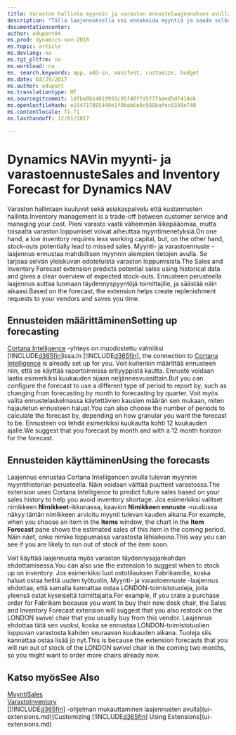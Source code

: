 ```yaml
---
title: Varaston hallinta myynnin ja varaston ennustelaajennuksen avulla
description: "Tällä laajennuksella voi ennakoida myyntiä ja saada selkeän käsityksen odotettavissa olevista varaston loppumisesta. Se myös auttaa luomaan täydennyspyyntöjä toimittajille."
documentationcenter: 
author: edupont04
ms.prod: dynamics-nav-2018
ms.topic: article
ms.devlang: na
ms.tgt_pltfrm: na
ms.workload: na
ms. search.keywords: app, add-in, manifest, customize, budget
ms.date: 03/29/2017
ms.author: edupont
ms.translationtype: HT
ms.sourcegitcommit: 1dfba8b14019991c95f40ffd5f7fbaed5df414eb
ms.openlocfilehash: e154717885449e1f0bab6e8c988bafec8330e740
ms.contentlocale: fi-fi
ms.lasthandoff: 12/01/2017

---
```

# <a name="sales-and-inventory-forecast-for-dynamics-nav"></a><span data-ttu-id="2f3e6-103">Dynamics NAVin myynti- ja varastoennuste</span><span class="sxs-lookup"><span data-stu-id="2f3e6-103">Sales and Inventory Forecast for Dynamics NAV</span></span>
<span data-ttu-id="2f3e6-104">Varaston hallintaan kuuluvat sekä asiakaspalvelu että kustannusten hallinta.</span><span class="sxs-lookup"><span data-stu-id="2f3e6-104">Inventory management is a trade-off between customer service and managing your cost.</span></span> <span data-ttu-id="2f3e6-105">Pieni varasto vaatii vähemmän liikepääomaa, mutta toisaalta varaston loppumiset voivat aiheuttaa myyntimenetyksiä.</span><span class="sxs-lookup"><span data-stu-id="2f3e6-105">On one hand, a low inventory requires less working capital, but, on the other hand, stock-outs potentially lead to missed sales.</span></span> <span data-ttu-id="2f3e6-106">Myynti- ja varastoennuste -laajennus ennustaa mahdollisen myynnin aiempien tietojen avulla. Se tarjoaa selvän yleiskuvan odotetuista varaston loppumisista.</span><span class="sxs-lookup"><span data-stu-id="2f3e6-106">The Sales and Inventory Forecast extension predicts potential sales using historical data and gives a clear overview of expected stock-outs.</span></span> <span data-ttu-id="2f3e6-107">Ennusteen perusteella laajennus auttaa luomaan täydennyspyyntöjä toimittajille, ja säästää näin aikaasi.</span><span class="sxs-lookup"><span data-stu-id="2f3e6-107">Based on the forecast, the extension helps create replenishment requests to your vendors and saves you time.</span></span>  

## <a name="setting-up-forecasting"></a><span data-ttu-id="2f3e6-108">Ennusteiden määrittäminen</span><span class="sxs-lookup"><span data-stu-id="2f3e6-108">Setting up forecasting</span></span>
<span data-ttu-id="2f3e6-109">[Cortana Intelligence](https://www.microsoft.com/en-us/cloud-platform/what-is-cortana-intelligence-suite) -yhteys on muodostettu valmiiksi [!INCLUDE[d365fin](includes/d365fin_md.md)]issa.</span><span class="sxs-lookup"><span data-stu-id="2f3e6-109">In [!INCLUDE[d365fin](includes/d365fin_md.md)], the connection to [Cortana Intelligence](https://www.microsoft.com/en-us/cloud-platform/what-is-cortana-intelligence-suite) is already set up for you.</span></span> <span data-ttu-id="2f3e6-110">Voit kuitenkin määrittää ennusteen niin, että se käyttää raportoinnissa erityyppistä kautta. Ennuste voidaan laatia esimerkiksi kuukauden sijaan neljännesvuosittain.</span><span class="sxs-lookup"><span data-stu-id="2f3e6-110">But you can configure the forecast to use a different type of period to report by, such as changing from forecasting by month to forecasting by quarter.</span></span> <span data-ttu-id="2f3e6-111">Voit myös valita ennustelaskelmassa käytettävien kausien määrän sen mukaan, miten hajautetun ennusteen haluat.</span><span class="sxs-lookup"><span data-stu-id="2f3e6-111">You can also choose the number of periods to calculate the forecast by, depending on how granular you want the forecast to be.</span></span> <span data-ttu-id="2f3e6-112">Ennusteen voi tehdä esimerkiksi kuukautta kohti 12 kuukauden ajalle.</span><span class="sxs-lookup"><span data-stu-id="2f3e6-112">We suggest that you forecast by month and with a 12 month horizon for the forecast.</span></span>  

## <a name="using-the-forecasts"></a><span data-ttu-id="2f3e6-113">Ennusteiden käyttäminen</span><span class="sxs-lookup"><span data-stu-id="2f3e6-113">Using the forecasts</span></span>
<span data-ttu-id="2f3e6-114">Laajennus ennustaa Cortana Intelligencen avulla tulevan myynnin myyntihistorian perusteella. Näin voidaan välttää puutteet varastossa.</span><span class="sxs-lookup"><span data-stu-id="2f3e6-114">The extension uses Cortana Intelligence to predict future sales based on your sales history to help you avoid inventory shortage.</span></span> <span data-ttu-id="2f3e6-115">Jos esimerkiksi valitset nimikkeen **Nimikkeet**-ikkunassa, kaavion **Nimikkeen ennuste** -ruudussa näkyy tämän nimikkeen arvioitu myynti tulevan kauden aikana.</span><span class="sxs-lookup"><span data-stu-id="2f3e6-115">For example, when you choose an item in the **Items** window, the chart in the **Item Forecast** pane shows the estimated sales of this item in the coming period.</span></span> <span data-ttu-id="2f3e6-116">Näin näet, onko nimike loppumassa varastosta lähiaikoina.</span><span class="sxs-lookup"><span data-stu-id="2f3e6-116">This way you can see if you are likely to run out of stock of the item soon.</span></span>  

<span data-ttu-id="2f3e6-117">Voit käyttää laajennusta myös varaston täydennysajankohdan ehdottamisessa.</span><span class="sxs-lookup"><span data-stu-id="2f3e6-117">You can also use the extension to suggest when to stock up on inventory.</span></span> <span data-ttu-id="2f3e6-118">Jos esimerkiksi luot ostotilauksen Fabrikamille, koska haluat ostaa heiltä uuden työtuolin, Myynti- ja varastoennuste -laajennus ehdottaa, että samalla kannattaa ostaa LONDON-toimistotuoleja, joita yleensä ostat kyseiseltä toimittajalta.</span><span class="sxs-lookup"><span data-stu-id="2f3e6-118">For example, if you crate a purchase order for Fabrikam because you want to buy their new desk chair, the Sales and Inventory Forecast extension will suggest that you also restock on the LONDON swivel chair that you usually buy from this vendor.</span></span> <span data-ttu-id="2f3e6-119">Laajennus ehdottaa tätä sen vuoksi, koska se ennustaa LONDON-toimistotuolien loppuvan varastosta kahden seuraavan kuukauden aikana. Tuoleja siis kannattaa ostaa lisää jo nyt.</span><span class="sxs-lookup"><span data-stu-id="2f3e6-119">This is because the extension forecasts that you will run out of stock of the LONDON swivel chair in the coming two months, so you might want to order more chairs already now.</span></span>  

## <a name="see-also"></a><span data-ttu-id="2f3e6-120">Katso myös</span><span class="sxs-lookup"><span data-stu-id="2f3e6-120">See Also</span></span>
[<span data-ttu-id="2f3e6-121">Myynti</span><span class="sxs-lookup"><span data-stu-id="2f3e6-121">Sales</span></span>](sales-manage-sales.md)  
[<span data-ttu-id="2f3e6-122">Varasto</span><span class="sxs-lookup"><span data-stu-id="2f3e6-122">Inventory</span></span>](inventory-manage-inventory.md)  
<span data-ttu-id="2f3e6-123">[[!INCLUDE[d365fin](includes/d365fin_md.md)] -ohjelman mukauttaminen laajennusten avulla](ui-extensions.md)</span><span class="sxs-lookup"><span data-stu-id="2f3e6-123">[Customizing [!INCLUDE[d365fin](includes/d365fin_md.md)] Using Extensions](ui-extensions.md)</span></span>  


